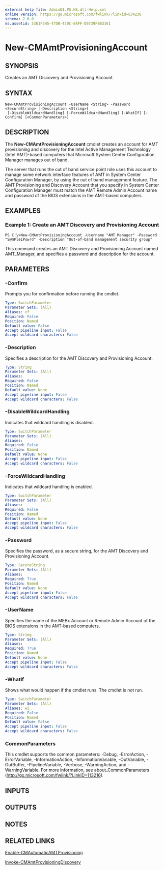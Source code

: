 ```yaml
---
external help file: AdminUI.PS.HS.dll-Help.xml
online version: https://go.microsoft.com/fwlink/?linkid=834236
schema: 2.0.0
ms.assetid: 53E1F345-47DB-430C-8AFF-D0739FB63161
---
```


# New-CMAmtProvisioningAccount

## SYNOPSIS
Creates an AMT Discovery and Provisioning Account.

## SYNTAX

```
New-CMAmtProvisioningAccount -UserName <String> -Password <SecureString> [-Description <String>]
 [-DisableWildcardHandling] [-ForceWildcardHandling] [-WhatIf] [-Confirm] [<CommonParameters>]
```

## DESCRIPTION
The **New-CMAmtProvisioningAccount** cmdlet creates an account for AMT provisioning and discovery for the Intel Active Management Technology (Intel AMT)-based computers that Microsoft System Center Configuration Manager manages out of band.

The server that runs the out of band service point role uses this account to manage some network interface features of AMT in System Center Configuration Manager, by using the out of band management feature.
The AMT Provisioning and Discovery Account that you specify in System Center Configuration Manager must match the AMT Remote Admin Account name and password of the BIOS extensions in the AMT-based computers.

## EXAMPLES

### Example 1: Create an AMT Discovery and Provisioning Account
```
PS C:\>New-CMAmtProvisioningAccount -Username "AMT_Manager" -Password "S@mPle1Pswrd" -Description "Out-of-band management security group"
```

This command creates an AMT Discovery and Provisioning Account named AMT_Manager, and specifies a password and description for the account.

## PARAMETERS

### -Confirm
Prompts you for confirmation before running the cmdlet.

```yaml
Type: SwitchParameter
Parameter Sets: (All)
Aliases: cf
Required: False
Position: Named
Default value: False
Accept pipeline input: False
Accept wildcard characters: False
```

### -Description
Specifies a description for the AMT Discovery and Provisioning Account.

```yaml
Type: String
Parameter Sets: (All)
Aliases: 
Required: False
Position: Named
Default value: None
Accept pipeline input: False
Accept wildcard characters: False
```

### -DisableWildcardHandling
Indicates that wildcard handling is disabled.

```yaml
Type: SwitchParameter
Parameter Sets: (All)
Aliases: 
Required: False
Position: Named
Default value: None
Accept pipeline input: False
Accept wildcard characters: False
```

### -ForceWildcardHandling
Indicates that wildcard handling is enabled.

```yaml
Type: SwitchParameter
Parameter Sets: (All)
Aliases: 
Required: False
Position: Named
Default value: None
Accept pipeline input: False
Accept wildcard characters: False
```

### -Password
Specifies the password, as a secure string, for the AMT Discovery and Provisioning Account.

```yaml
Type: SecureString
Parameter Sets: (All)
Aliases: 
Required: True
Position: Named
Default value: None
Accept pipeline input: False
Accept wildcard characters: False
```

### -UserName
Specifies the name of the MEBx Account or Remote Admin Account of the BIOS extensions in the AMT-based computers.

```yaml
Type: String
Parameter Sets: (All)
Aliases: 
Required: True
Position: Named
Default value: None
Accept pipeline input: False
Accept wildcard characters: False
```

### -WhatIf
Shows what would happen if the cmdlet runs.
The cmdlet is not run.

```yaml
Type: SwitchParameter
Parameter Sets: (All)
Aliases: wi
Required: False
Position: Named
Default value: False
Accept pipeline input: False
Accept wildcard characters: False
```

### CommonParameters
This cmdlet supports the common parameters: -Debug, -ErrorAction, -ErrorVariable, -InformationAction, -InformationVariable, -OutVariable, -OutBuffer, -PipelineVariable, -Verbose, -WarningAction, and -WarningVariable. For more information, see about_CommonParameters (http://go.microsoft.com/fwlink/?LinkID=113216).

## INPUTS

## OUTPUTS

## NOTES

## RELATED LINKS

[Enable-CMAutomaticAMTProvisioning](./Enable-CMAutomaticAMTProvisioning.md)

[Invoke-CMAmtProvisioningDiscovery](./Invoke-CMAmtProvisioningDiscovery.md)



